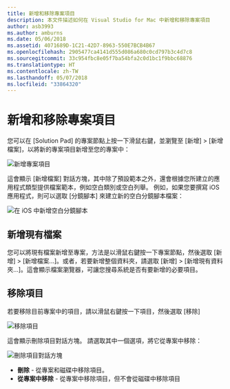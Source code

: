 ```yaml
---
title: 新增和移除專案項目
description: 本文件描述如何在 Visual Studio for Mac 中新增和移除專案項目
author: asb3993
ms.author: amburns
ms.date: 05/06/2018
ms.assetid: 4071689D-1C21-42D7-8963-550E7BCB4B67
ms.openlocfilehash: 2905477ca4141d555d086a680c0cd797b3c4d7c8
ms.sourcegitcommit: 33c954fbc8e05f7ba54bfa2c0d1bc1f9bbc68876
ms.translationtype: HT
ms.contentlocale: zh-TW
ms.lasthandoff: 05/07/2018
ms.locfileid: "33864320"
---
```

# <a name="adding-and-removing-project-items"></a>新增和移除專案項目

您可以在 [Solution Pad] 的專案節點上按一下滑鼠右鍵，並瀏覽至 [新增] > [新增檔案]，以將新的專案項目新增至您的專案中：

![新增專案項目](media/add-and-remove-project-items-image1.png)

這會顯示 [新增檔案] 對話方塊，其中除了預設範本之外，還會根據您所建立的應用程式類型提供檔案範本，例如空白類別或空白列舉。 例如，如果您要撰寫 iOS 應用程式，則可以選取 [分鏡腳本] 來建立新的空白分鏡腳本檔案：

![在 iOS 中新增空白分鏡腳本](media/add-and-remove-project-items-image2.png)

## <a name="adding-existing-files"></a>新增現有檔案

您可以將現有檔案新增至專案，方法是以滑鼠右鍵按一下專案節點，然後選取 [新增] > [新增檔案...]。或者，若要新增整個資料夾，請選取 [新增] > [新增現有資料夾...]。這會顯示檔案瀏覽器，可讓您搜尋系統是否有要新增的必要項目。


## <a name="removing-items"></a>移除項目

若要移除目前專案中的項目，請以滑鼠右鍵按一下項目，然後選取 [移除]

![移除項目](media/add-and-remove-project-items-image3.png)

這會顯示刪除項目對話方塊。 請選取其中一個選項，將它從專案中移除：

![刪除項目對話方塊](media/add-and-remove-project-items-image4.png)

* **刪除** - 從專案和磁碟中移除項目。
* **從專案中移除** - 從專案中移除項目，但不會從磁碟中移除項目 